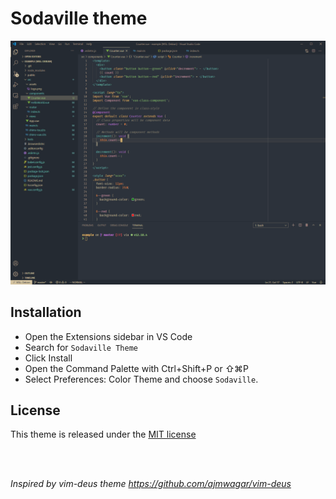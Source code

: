 # Sodaville theme

<a href="https://raw.githubusercontent.com/maliur/sodaville-theme/master/assets/vue.png" target="_BLANK">
  <img alt="Vue example" src="https://raw.githubusercontent.com/maliur/sodaville-theme/master/assets/vue.png">
</a>

## Installation

- Open the Extensions sidebar in VS Code
- Search for `Sodaville Theme`
- Click Install
- Open the Command Palette with Ctrl+Shift+P or ⇧⌘P
- Select Preferences: Color Theme and choose `Sodaville`.

## License
This theme is released under the <a href="https://raw.githubusercontent.com/maliur/sodaville-theme/master/LICENSE" target="_BLANK">MIT license</a>

<br/>
<br/>

_Inspired by vim-deus theme https://github.com/ajmwagar/vim-deus_